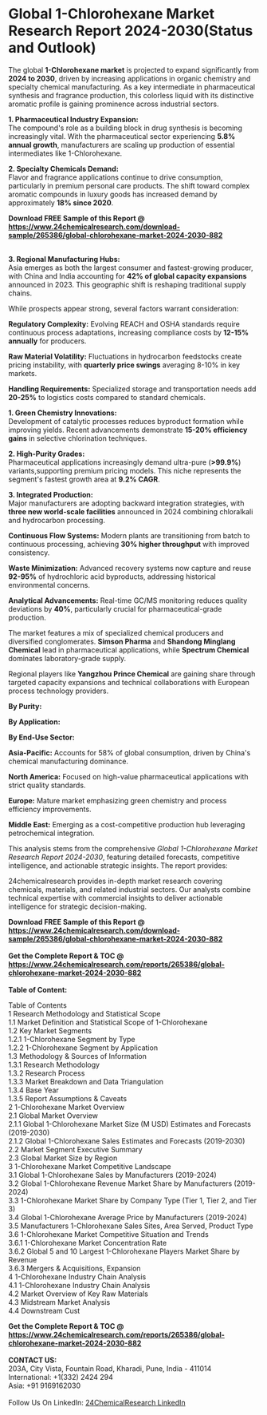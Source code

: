 <h1>Global 1-Chlorohexane Market Research Report 2024-2030(Status and Outlook)</h1><p>The global <strong>1-Chlorohexane market</strong> is projected to expand significantly from <strong>2024 to 2030</strong>, driven by increasing applications in organic chemistry and specialty chemical manufacturing. As a key intermediate in pharmaceutical synthesis and fragrance production, this colorless liquid with its distinctive aromatic profile is gaining prominence across industrial sectors.</p><p><strong>1. Pharmaceutical Industry Expansion:</strong><br>
The compound's role as a building block in drug synthesis is becoming increasingly vital. With the pharmaceutical sector experiencing <strong>5.8% annual growth</strong>, manufacturers are scaling up production of essential intermediates like 1-Chlorohexane.</p><p><strong>2. Specialty Chemicals Demand:</strong><br>
Flavor and fragrance applications continue to drive consumption, particularly in premium personal care products. The shift toward complex aromatic compounds in luxury goods has increased demand by approximately <strong>18% since 2020</strong>.</p><div><b>Download FREE Sample of this Report @ 
            <a href="https://www.24chemicalresearch.com/download-sample/265386/global-chlorohexane-market-2024-2030-882">
            https://www.24chemicalresearch.com/download-sample/265386/global-chlorohexane-market-2024-2030-882</a></b></div><br><p><strong>3. Regional Manufacturing Hubs:</strong><br>
Asia emerges as both the largest consumer and fastest-growing producer, with China and India accounting for <strong>42% of global capacity expansions</strong> announced in 2023. This geographic shift is reshaping traditional supply chains.</p><p>While prospects appear strong, several factors warrant consideration:</p><p><strong>Regulatory Complexity:</strong> Evolving REACH and OSHA standards require continuous process adaptations, increasing compliance costs by <strong>12-15% annually</strong> for producers.</p><p><strong>Raw Material Volatility:</strong> Fluctuations in hydrocarbon feedstocks create pricing instability, with <strong>quarterly price swings</strong> averaging 8-10% in key markets.</p><p><strong>Handling Requirements:</strong> Specialized storage and transportation needs add <strong>20-25%</strong> to logistics costs compared to standard chemicals.</p><p><strong>1. Green Chemistry Innovations:</strong><br>
Development of catalytic processes reduces byproduct formation while improving yields. Recent advancements demonstrate <strong>15-20% efficiency gains</strong> in selective chlorination techniques.</p><p><strong>2. High-Purity Grades:</strong><br>
Pharmaceutical applications increasingly demand ultra-pure (<strong>&gt;99.9%</strong>) variants,supporting premium pricing models. This niche represents the segment's fastest growth area at <strong>9.2% CAGR</strong>.</p><p><strong>3. Integrated Production:</strong><br>
Major manufacturers are adopting backward integration strategies, with <strong>three new world-scale facilities</strong> announced in 2024 combining chloralkali and hydrocarbon processing.</p><p><strong>Continuous Flow Systems:</strong> Modern plants are transitioning from batch to continuous processing, achieving <strong>30% higher throughput</strong> with improved consistency.</p><p><strong>Waste Minimization:</strong> Advanced recovery systems now capture and reuse <strong>92-95%</strong> of hydrochloric acid byproducts, addressing historical environmental concerns.</p><p><strong>Analytical Advancements:</strong> Real-time GC/MS monitoring reduces quality deviations by <strong>40%</strong>, particularly crucial for pharmaceutical-grade production.</p><p>The market features a mix of specialized chemical producers and diversified conglomerates. <strong>Simson Pharma</strong> and <strong>Shandong Minglang Chemical</strong> lead in pharmaceutical applications, while <strong>Spectrum Chemical</strong> dominates laboratory-grade supply.</p><p>Regional players like <strong>Yangzhou Prince Chemical</strong> are gaining share through targeted capacity expansions and technical collaborations with European process technology providers.</p><p><strong>By Purity:</strong></p><p><strong>By Application:</strong></p><p><strong>By End-Use Sector:</strong></p><p><strong>Asia-Pacific:</strong> Accounts for 58% of global consumption, driven by China's chemical manufacturing dominance.</p><p><strong>North America:</strong> Focused on high-value pharmaceutical applications with strict quality standards.</p><p><strong>Europe:</strong> Mature market emphasizing green chemistry and process efficiency improvements.</p><p><strong>Middle East:</strong> Emerging as a cost-competitive production hub leveraging petrochemical integration.</p><p>This analysis stems from the comprehensive <em>Global 1-Chlorohexane Market Research Report 2024-2030</em>, featuring detailed forecasts, competitive intelligence, and actionable strategic insights. The report provides:</p><p>24chemicalresearch provides in-depth market research covering chemicals, materials, and related industrial sectors. Our analysts combine technical expertise with commercial insights to deliver actionable intelligence for strategic decision-making.</p><div><b>Download FREE Sample of this Report @ 
            <a href="https://www.24chemicalresearch.com/download-sample/265386/global-chlorohexane-market-2024-2030-882">
            https://www.24chemicalresearch.com/download-sample/265386/global-chlorohexane-market-2024-2030-882</a></b></div><br><div><b>Get the Complete Report & TOC @ 
            <a href="https://www.24chemicalresearch.com/reports/265386/global-chlorohexane-market-2024-2030-882">
            https://www.24chemicalresearch.com/reports/265386/global-chlorohexane-market-2024-2030-882</a></b></div><br>
            <b>Table of Content:</b><p>Table of Contents<br />
1 Research Methodology and Statistical Scope<br />
1.1 Market Definition and Statistical Scope of 1-Chlorohexane<br />
1.2 Key Market Segments<br />
1.2.1 1-Chlorohexane Segment by Type<br />
1.2.2 1-Chlorohexane Segment by Application<br />
1.3 Methodology & Sources of Information<br />
1.3.1 Research Methodology<br />
1.3.2 Research Process<br />
1.3.3 Market Breakdown and Data Triangulation<br />
1.3.4 Base Year<br />
1.3.5 Report Assumptions & Caveats<br />
2 1-Chlorohexane Market Overview<br />
2.1 Global Market Overview<br />
2.1.1 Global 1-Chlorohexane Market Size (M USD) Estimates and Forecasts (2019-2030)<br />
2.1.2 Global 1-Chlorohexane Sales Estimates and Forecasts (2019-2030)<br />
2.2 Market Segment Executive Summary<br />
2.3 Global Market Size by Region<br />
3 1-Chlorohexane Market Competitive Landscape<br />
3.1 Global 1-Chlorohexane Sales by Manufacturers (2019-2024)<br />
3.2 Global 1-Chlorohexane Revenue Market Share by Manufacturers (2019-2024)<br />
3.3 1-Chlorohexane Market Share by Company Type (Tier 1, Tier 2, and Tier 3)<br />
3.4 Global 1-Chlorohexane Average Price by Manufacturers (2019-2024)<br />
3.5 Manufacturers 1-Chlorohexane Sales Sites, Area Served, Product Type<br />
3.6 1-Chlorohexane Market Competitive Situation and Trends<br />
3.6.1 1-Chlorohexane Market Concentration Rate<br />
3.6.2 Global 5 and 10 Largest 1-Chlorohexane Players Market Share by Revenue<br />
3.6.3 Mergers & Acquisitions, Expansion<br />
4 1-Chlorohexane Industry Chain Analysis<br />
4.1 1-Chlorohexane Industry Chain Analysis<br />
4.2 Market Overview of Key Raw Materials<br />
4.3 Midstream Market Analysis<br />
4.4 Downstream Cust</p><div><b>Get the Complete Report & TOC @ 
            <a href="https://www.24chemicalresearch.com/reports/265386/global-chlorohexane-market-2024-2030-882">
            https://www.24chemicalresearch.com/reports/265386/global-chlorohexane-market-2024-2030-882</a></b></div><br><b>CONTACT US:</b><br>
            203A, City Vista, Fountain Road, Kharadi, Pune, India - 411014<br>
            International: +1(332) 2424 294<br>
            Asia: +91 9169162030 <br><br>
            Follow Us On LinkedIn: <a href="https://www.linkedin.com/company/24chemicalresearch/">24ChemicalResearch LinkedIn</a>